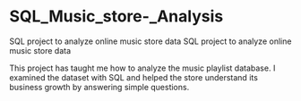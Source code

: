 # SQL_Music_store-_Analysis

SQL project to analyze online music store data
SQL project to analyze online music store data

This project has taught me how to analyze the music playlist database. I examined the dataset with SQL and helped the store understand its business growth by answering simple questions.
